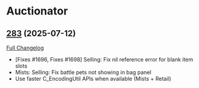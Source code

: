 # Auctionator

## [283](https://github.com/Auctionator/Auctionator/tree/283) (2025-07-12)
[Full Changelog](https://github.com/Auctionator/Auctionator/compare/282...283) 

- [Fixes #1696, Fixes #1698] Selling: Fix nil reference error for blank item slots  
- Mists: Selling: Fix battle pets not showing in bag panel  
- Use faster C\_EncodingUtil APIs when available (Mists + Retail)  
